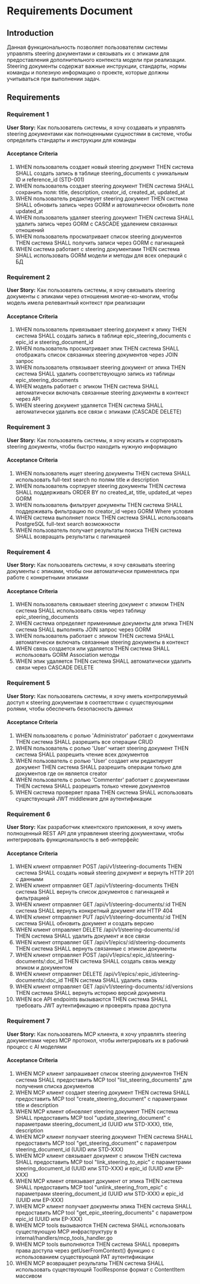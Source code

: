 # Requirements Document

## Introduction

Данная функциональность позволяет пользователям системы управлять steering документами и связывать их с эпиками для предоставления дополнительного контекста модели при реализации. Steering документы содержат важные инструкции, стандарты, нормы команды и полезную информацию о проекте, которые должны учитываться при выполнении задач.

## Requirements

### Requirement 1

**User Story:** Как пользователь системы, я хочу создавать и управлять steering документами как полноценными сущностями в системе, чтобы определить стандарты и инструкции для команды

#### Acceptance Criteria

1. WHEN пользователь создает новый steering документ THEN система SHALL создать запись в таблице steering_documents с уникальным ID и reference_id (STD-001)
2. WHEN пользователь создает steering документ THEN система SHALL сохранить поля: title, description, creator_id, created_at, updated_at
3. WHEN пользователь редактирует steering документ THEN система SHALL обновить запись через GORM и автоматически обновить поле updated_at
4. WHEN пользователь удаляет steering документ THEN система SHALL удалить запись через GORM с CASCADE удалением связанных отношений
5. WHEN пользователь просматривает список steering документов THEN система SHALL получить записи через GORM с пагинацией
6. WHEN система работает с steering документами THEN система SHALL использовать GORM модели и методы для всех операций с БД

### Requirement 2

**User Story:** Как пользователь системы, я хочу связывать steering документы с эпиками через отношения многие-ко-многим, чтобы модель имела релевантный контекст при реализации

#### Acceptance Criteria

1. WHEN пользователь привязывает steering документ к эпику THEN система SHALL создать запись в таблице epic_steering_documents с epic_id и steering_document_id
2. WHEN пользователь просматривает эпик THEN система SHALL отображать список связанных steering документов через JOIN запрос
3. WHEN пользователь отвязывает steering документ от эпика THEN система SHALL удалить соответствующую запись из таблицы epic_steering_documents
4. WHEN модель работает с эпиком THEN система SHALL автоматически включать связанные steering документы в контекст через API
6. WHEN steering документ удаляется THEN система SHALL автоматически удалить все связи с эпиками (CASCADE DELETE)

### Requirement 3

**User Story:** Как пользователь системы, я хочу искать и сортировать steering документы, чтобы быстро находить нужную информацию

#### Acceptance Criteria

1. WHEN пользователь ищет steering документы THEN система SHALL использовать full-text search по полям title и description
2. WHEN пользователь сортирует steering документы THEN система SHALL поддерживать ORDER BY по created_at, title, updated_at через GORM
3. WHEN пользователь фильтрует документы THEN система SHALL поддерживать фильтрацию по creator_id через GORM Where условия
4. WHEN система выполняет поиск THEN система SHALL использовать PostgreSQL full-text search возможности
5. WHEN пользователь получает результаты поиска THEN система SHALL возвращать результаты с пагинацией

### Requirement 4

**User Story:** Как пользователь системы, я хочу связывать steering документы с эпиками, чтобы они автоматически применялись при работе с конкретными эпиками

#### Acceptance Criteria

1. WHEN пользователь связывает steering документ с эпиком THEN система SHALL использовать связь через таблицу epic_steering_documents
2. WHEN система определяет применимые документы для эпика THEN система SHALL выполнять JOIN запрос через GORM
3. WHEN пользователь работает с эпиком THEN система SHALL автоматически включать связанные steering документы в контекст
4. WHEN связь создается или удаляется THEN система SHALL использовать GORM Association методы
5. WHEN эпик удаляется THEN система SHALL автоматически удалить связи через CASCADE DELETE

### Requirement 5

**User Story:** Как пользователь системы, я хочу иметь контролируемый доступ к steering документам в соответствии с существующими ролями, чтобы обеспечить безопасность данных

#### Acceptance Criteria

1. WHEN пользователь с ролью 'Administrator' работает с документами THEN система SHALL разрешить все операции CRUD
2. WHEN пользователь с ролью 'User' читает steering документ THEN система SHALL разрешить чтение всех документов
3. WHEN пользователь с ролью 'User' создает или редактирует документ THEN система SHALL разрешить операции только для документов где он является creator
4. WHEN пользователь с ролью 'Commenter' работает с документами THEN система SHALL разрешить только чтение документов
5. WHEN система проверяет права THEN система SHALL использовать существующий JWT middleware для аутентификации

### Requirement 6

**User Story:** Как разработчик клиентского приложения, я хочу иметь полноценный REST API для управления steering документами, чтобы интегрировать функциональность в веб-интерфейс

#### Acceptance Criteria

1. WHEN клиент отправляет POST /api/v1/steering-documents THEN система SHALL создать новый steering документ и вернуть HTTP 201 с данными
2. WHEN клиент отправляет GET /api/v1/steering-documents THEN система SHALL вернуть список документов с пагинацией и фильтрацией
3. WHEN клиент отправляет GET /api/v1/steering-documents/:id THEN система SHALL вернуть конкретный документ или HTTP 404
4. WHEN клиент отправляет PUT /api/v1/steering-documents/:id THEN система SHALL обновить документ и создать версию
5. WHEN клиент отправляет DELETE /api/v1/steering-documents/:id THEN система SHALL удалить документ и все связи
6. WHEN клиент отправляет GET /api/v1/epics/:id/steering-documents THEN система SHALL вернуть связанные с эпиком документы
7. WHEN клиент отправляет POST /api/v1/epics/:epic_id/steering-documents/:doc_id THEN система SHALL создать связь между эпиком и документом
8. WHEN клиент отправляет DELETE /api/v1/epics/:epic_id/steering-documents/:doc_id THEN система SHALL удалить связь
9. WHEN клиент отправляет GET /api/v1/steering-documents/:id/versions THEN система SHALL вернуть историю версий документа
10. WHEN все API endpoints вызываются THEN система SHALL требовать JWT аутентификацию и проверять права доступа

### Requirement 7

**User Story:** Как пользователь MCP клиента, я хочу управлять steering документами через MCP протокол, чтобы интегрировать их в рабочий процесс с AI моделями

#### Acceptance Criteria

1. WHEN MCP клиент запрашивает список steering документов THEN система SHALL предоставить MCP tool "list_steering_documents" для получения списка документов
2. WHEN MCP клиент создает steering документ THEN система SHALL предоставить MCP tool "create_steering_document" с параметрами title и description
3. WHEN MCP клиент обновляет steering документ THEN система SHALL предоставить MCP tool "update_steering_document" с параметрами steering_document_id (UUID или STD-XXX), title, description
4. WHEN MCP клиент получает steering документ THEN система SHALL предоставить MCP tool "get_steering_document" с параметром steering_document_id (UUID или STD-XXX)
5. WHEN MCP клиент связывает документ с эпиком THEN система SHALL предоставить MCP tool "link_steering_to_epic" с параметрами steering_document_id (UUID или STD-XXX) и epic_id (UUID или EP-XXX)
6. WHEN MCP клиент отвязывает документ от эпика THEN система SHALL предоставить MCP tool "unlink_steering_from_epic" с параметрами steering_document_id (UUID или STD-XXX) и epic_id (UUID или EP-XXX)
7. WHEN MCP клиент получает документы эпика THEN система SHALL предоставить MCP tool "get_epic_steering_documents" с параметром epic_id (UUID или EP-XXX)
8. WHEN MCP tools вызываются THEN система SHALL использовать существующую MCP инфраструктуру в internal/handlers/mcp_tools_handler.go
9. WHEN MCP tools выполняются THEN система SHALL проверять права доступа через getUserFromContext() функцию с использованием существующей PAT аутентификации
10. WHEN MCP возвращает результаты THEN система SHALL использовать существующий ToolResponse формат с ContentItem массивом